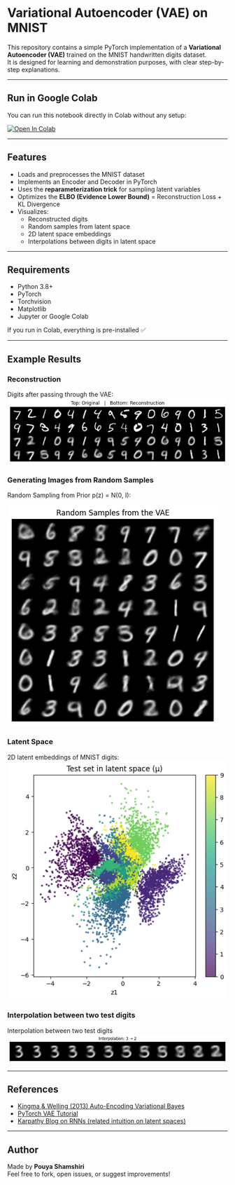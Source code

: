 # Variational Autoencoder (VAE) on MNIST

This repository contains a simple PyTorch implementation of a **Variational Autoencoder (VAE)** trained on the MNIST handwritten digits dataset.  
It is designed for learning and demonstration purposes, with clear step-by-step explanations.

---

## Run in Google Colab
You can run this notebook directly in Colab without any setup:

[![Open In Colab](https://colab.research.google.com/assets/colab-badge.svg)](https://colab.research.google.com/drive/19nnFokSELSVI_A3ljzA6JNyym-iQyzZM?usp=sharing)

---

## Features
- Loads and preprocesses the MNIST dataset  
- Implements an Encoder and Decoder in PyTorch  
- Uses the **reparameterization trick** for sampling latent variables  
- Optimizes the **ELBO (Evidence Lower Bound)** = Reconstruction Loss + KL Divergence  
- Visualizes:
  - Reconstructed digits
  - Random samples from latent space
  - 2D latent space embeddings
  - Interpolations between digits in latent space  

---

##  Requirements
- Python 3.8+  
- PyTorch  
- Torchvision  
- Matplotlib  
- Jupyter or Google Colab  

If you run in Colab, everything is pre-installed ✅

---

## Example Results
### Reconstruction
Digits after passing through the VAE:  
![Alt text](images/reconstructed.png)


### Generating Images from Random Samples
Random Sampling from Prior p(z) = N(0, I):

![Alt text](images/random_samples.png)


### Latent Space
2D latent embeddings of MNIST digits:  
![Alt text](images/latent_space.png)


### Interpolation between two test digits
Interpolation between two test digits
![Alt text](images/interpolation.png)





---

## References
- [Kingma & Welling (2013) Auto-Encoding Variational Bayes](https://arxiv.org/abs/1312.6114)  
- [PyTorch VAE Tutorial](https://pytorch.org/tutorials/beginner/blitz/neural_networks_tutorial.html)  
- [Karpathy Blog on RNNs (related intuition on latent spaces)](https://karpathy.github.io/2015/05/21/rnn-effectiveness/)  

---

## Author
Made by **Pouya Shamshiri**  
Feel free to fork, open issues, or suggest improvements!  
